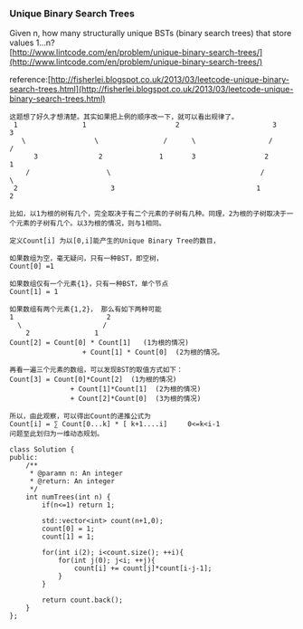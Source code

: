 ### Unique Binary Search Trees

Given n, how many structurally unique BSTs \(binary search trees\) that store values 1...n?  
[http://www.lintcode.com/en/problem/unique-binary-search-trees/](http://www.lintcode.com/en/problem/unique-binary-search-trees/)

reference:[http://fisherlei.blogspot.co.uk/2013/03/leetcode-unique-binary-search-trees.html](http://fisherlei.blogspot.co.uk/2013/03/leetcode-unique-binary-search-trees.html)

```
这题想了好久才想清楚。其实如果把上例的顺序改一下，就可以看出规律了。
 1                1                      2                       3             3
   \                 \                /      \                  /              / 
      3               2              1       3                 2              1
    /                   \                                     /                 \
 2                       3                                   1                    2

比如，以1为根的树有几个，完全取决于有二个元素的子树有几种。同理，2为根的子树取决于一个元素的子树有几个。以3为根的情况，则与1相同。

定义Count[i] 为以[0,i]能产生的Unique Binary Tree的数目，

如果数组为空，毫无疑问，只有一种BST，即空树，
Count[0] =1

如果数组仅有一个元素{1}，只有一种BST，单个节点
Count[1] = 1

如果数组有两个元素{1,2}， 那么有如下两种可能
1                       2
  \                    /
    2                1
Count[2] = Count[0] * Count[1]   (1为根的情况)
                  + Count[1] * Count[0]  (2为根的情况。

再看一遍三个元素的数组，可以发现BST的取值方式如下：
Count[3] = Count[0]*Count[2]  (1为根的情况)
               + Count[1]*Count[1]  (2为根的情况)
               + Count[2]*Count[0]  (3为根的情况)

所以，由此观察，可以得出Count的递推公式为
Count[i] = ∑ Count[0...k] * [ k+1....i]     0<=k<i-1
问题至此划归为一维动态规划。
```

```
class Solution {
public:
    /**
     * @paramn n: An integer
     * @return: An integer
     */
    int numTrees(int n) {
        if(n<=1) return 1;

        std::vector<int> count(n+1,0);
        count[0] = 1;
        count[1] = 1;

        for(int i(2); i<count.size(); ++i){
            for(int j(0); j<i; ++j){
                count[i] += count[j]*count[i-j-1];
            }
        }

        return count.back();
    }
};
```




